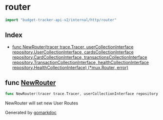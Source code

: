 <!-- Code generated by gomarkdoc. DO NOT EDIT -->

# router

```go
import "budget-tracker-api-v2/internal/http/router"
```

## Index

- [func NewRouter\(tracer trace.Tracer, userCollectionInterface repository.UserCollectionInterface, cardsCollectionInterface repository.CardCollectionInterface, transactionsCollectionInterface repository.TransactionCollectionInterface, healthCollectionInterface repository.HealthCollectionInterface\) \(\*mux.Router, error\)](<#NewRouter>)


<a name="NewRouter"></a>
## func [NewRouter](<https://github.com/vsantos/budget-tracker-api-v2/blob/main/internal/http/router/routes.go#L16-L22>)

```go
func NewRouter(tracer trace.Tracer, userCollectionInterface repository.UserCollectionInterface, cardsCollectionInterface repository.CardCollectionInterface, transactionsCollectionInterface repository.TransactionCollectionInterface, healthCollectionInterface repository.HealthCollectionInterface) (*mux.Router, error)
```

NewRouter will set new User Routes

Generated by [gomarkdoc](<https://github.com/princjef/gomarkdoc>)
